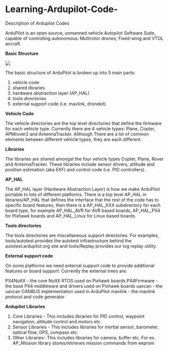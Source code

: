 # Learning-Ardupilot-Code-
Description of Ardupilot Codes

ArduPilot is an open source, unmanned vehicle Autopilot Software Suite, capable of controlling autonomous: Multirotor drones; Fixed-wing and VTOL aircraft.

<b>Basic Structure</b>

<img src = "https://github.com/sona-19/Learning-Ardupilot-Code-/blob/master/Selection_011.png" >

The basic structure of ArduPilot is broken up into 5 main parts:
<ol>
    <li>vehicle code
    <li>shared libraries
    <li>hardware abstraction layer (AP_HAL)
    <li>tools directories
    <li>external support code (i.e. mavlink, dronekit)
</ol>


<b>Vehicle Code</b>

The vehicle directories are the top level directories that define the firmware for each vehicle type. Currently there are 4 vehicle types: Plane, Copter, APMrover2 and AntennaTracker. Although There are a lot of common elements between different vehicle types, they are each different.

<b>Libraries</b>

The libraries are shared amongst the four vehicle types Copter, Plane, Rover and AntennaTracker. These libraries include sensor drivers, attitude and position estimation (aka EKF) and control code (i.e. PID controllers). 

<b>AP_HAL</b>

The AP_HAL layer (Hardware Abstraction Layer) is how we make ArduPilot portable to lots of different platforms. There is a top level AP_HAL in libraries/AP_HAL that defines the interface that the rest of the code has to specific board features, then there is a AP_HAL_XXX subdirectory for each board type, for example AP_HAL_AVR for AVR based boards, AP_HAL_PX4 for Pixhawk boards and AP_HAL_Linux for Linux based boards.



<b>Tools directories</b>

The tools directories are miscellaneous support directories. For examples, tools/autotest provides the autotest infrastructure behind the autotest.ardupilot.org site and tools/Replay provides our log replay utility.


<b>External support code</b>

On some platforms we need external support code to provide additional features or board support. Currently the external trees are:

PX4NuttX - the core NuttX RTOS used on Pixhawk boards
PX4Firmware - the base PX4 middleware and drivers used on Pixhawk boards
uavcan - the uavcan CANBUS implementation used in ArduPilot
mavlink - the mavlink protocol and code generator



<b>Ardupilot Libraries</b>

<ol>
    
 <li>Core Libraries - This includes libraries for PID control, waypoint navigation, altitude control and motors etc.
 <li>Sensor Libraries - This includes libraries for inertial sensor, barometer, optical flow, GPS, compass etc.
 <li>Other Libraries- This includes libraries for camera, buffer etc. For ex. AP_Mission library stores/retrieves mission commands from eeprom
    
 </ol>
 
 
